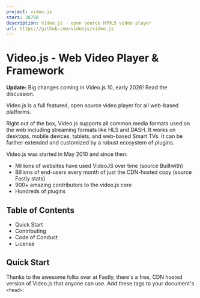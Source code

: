 ```yaml
---
project: video.js
stars: 38798
description: Video.js - open source HTML5 video player
url: https://github.com/videojs/video.js
---
```


Video.js - Web Video Player & Framework
=======================================

**Update:** Big changes coming in Video.js 10, early 2026! Read the discussion.

Video.js is a full featured, open source video player for all web-based platforms.

Right out of the box, Video.js supports all common media formats used on the web including streaming formats like HLS and DASH. It works on desktops, mobile devices, tablets, and web-based Smart TVs. It can be further extended and customized by a robust ecosystem of plugins.

Video.js was started in May 2010 and since then:

-   Millions of websites have used VideoJS over time (source Builtwith)
-   Billions of end-users every month of just the CDN-hosted copy (source Fastly stats)
-   900+ amazing contributors to the video.js core
-   Hundreds of plugins

Table of Contents
-----------------

-   Quick Start
-   Contributing
-   Code of Conduct
-   License

Quick Start
-----------

Thanks to the awesome folks over at Fastly, there's a free, CDN hosted version of Video.js that anyone can use. Add these tags to your document's `<head>`:

<link href\="//vjs.zencdn.net/8.23.3/video-js.min.css" rel\="stylesheet"\>
<script src\="//vjs.zencdn.net/8.23.3/video.min.js"\></script\>

Alternatively, you can include Video.js by getting it from npm, downloading it from GitHub releases or by including it via unpkg or another JavaScript CDN, like CDNjs.

<!-- unpkg : use the latest version of Video.js -->
<link href\="https://unpkg.com/video.js/dist/video-js.min.css" rel\="stylesheet"\>
<script src\="https://unpkg.com/video.js/dist/video.min.js"\></script\>

<!-- unpkg : use a specific version of Video.js (change the version numbers as necessary) -->
<link href\="https://unpkg.com/video.js@8.23.3/dist/video-js.min.css" rel\="stylesheet"\>
<script src\="https://unpkg.com/video.js@8.23.3/dist/video.min.js"\></script\>

<!-- cdnjs : use a specific version of Video.js (change the version numbers as necessary) -->
<link href\="https://cdnjs.cloudflare.com/ajax/libs/video.js/8.23.3/video-js.min.css" rel\="stylesheet"\>
<script src\="https://cdnjs.cloudflare.com/ajax/libs/video.js/8.23.3/video.min.js"\></script\>

Next, using Video.js is as simple as creating a `<video>` element, but with an additional `data-setup` attribute. At a minimum, this attribute must have a value of `'{}'`, but it can include any Video.js options - just make sure it contains valid JSON!

<video
    id\="my-player"
    class\="video-js"
    controls
    preload\="auto"
    poster\="//vjs.zencdn.net/v/oceans.png"
    data-setup\='{}'\>
  <source src\="//vjs.zencdn.net/v/oceans.mp4" type\="video/mp4"\></source\>
  <source src\="//vjs.zencdn.net/v/oceans.webm" type\="video/webm"\></source\>
  <source src\="//vjs.zencdn.net/v/oceans.ogv" type\="video/ogg"\></source\>
  <p class\="vjs-no-js"\>
    To view this video please enable JavaScript, and consider upgrading to a
    web browser that
    <a href\="https://videojs.com/html5-video-support/" target\="\_blank"\>
      supports HTML5 video
    </a\>
  </p\>
</video\>

When the page loads, Video.js will find this element and automatically setup a player in its place.

If you don't want to use automatic setup, you can leave off the `data-setup` attribute and initialize a `<video>` element manually using the `videojs` function:

var player \= videojs('my-player');

The `videojs` function also accepts an `options` object and a callback to be invoked when the player is ready:

var options \= {};

var player \= videojs('my-player', options, function onPlayerReady() {
  videojs.log('Your player is ready!');

  // In this context, \`this\` is the player that was created by Video.js.
  this.play();

  // How about an event listener?
  this.on('ended', function() {
    videojs.log('Awww...over so soon?!');
  });
});

If you're ready to dive in, the Getting Started page and documentation are the best places to go for more information. If you get stuck, head over to our Slack!

Contributing
------------

Video.js is a free and open source library, and we appreciate any help you're willing to give - whether it's fixing bugs, improving documentation, or suggesting new features. Check out the contributing guide for more!

_Video.js uses BrowserStack for compatibility testing._

Code of Conduct
---------------

Please note that this project is released with a Contributor Code of Conduct. By participating in this project you agree to abide by its terms.

License
-------

Video.js is licensed under the Apache License, Version 2.0.

Video.js is a registered trademark of Brightcove, Inc.
